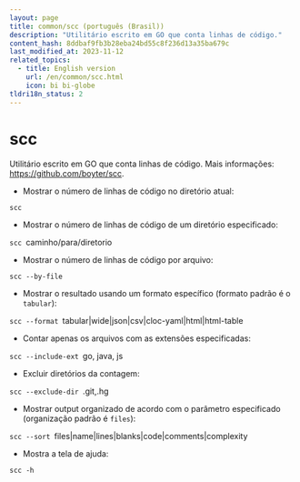 ```yaml
---
layout: page
title: common/scc (português (Brasil))
description: "Utilitário escrito em GO que conta linhas de código."
content_hash: 8ddbaf9fb3b28eba24bd55c8f236d13a35ba679c
last_modified_at: 2023-11-12
related_topics:
  - title: English version
    url: /en/common/scc.html
    icon: bi bi-globe
tldri18n_status: 2
---
```

# scc

Utilitário escrito em GO que conta linhas de código.
Mais informações: <https://github.com/boyter/scc>.

- Mostrar o número de linhas de código no diretório atual:

`scc`

- Mostrar o número de linhas de código de um diretório especificado:

`scc `<span class="tldr-var badge badge-pill bg-dark-lm bg-white-dm text-white-lm text-dark-dm font-weight-bold">caminho/para/diretorio</span>

- Mostrar o número de linhas de código por arquivo:

`scc --by-file`

- Mostrar o resultado usando um formato específico (formato padrão é o `tabular`):

`scc --format `<span class="tldr-var badge badge-pill bg-dark-lm bg-white-dm text-white-lm text-dark-dm font-weight-bold">tabular|wide|json|csv|cloc-yaml|html|html-table</span>

- Contar apenas os arquivos com as extensões especificadas:

`scc --include-ext `<span class="tldr-var badge badge-pill bg-dark-lm bg-white-dm text-white-lm text-dark-dm font-weight-bold">go, java, js</span>

- Excluir diretórios da contagem:

`scc --exclude-dir `<span class="tldr-var badge badge-pill bg-dark-lm bg-white-dm text-white-lm text-dark-dm font-weight-bold">.git,.hg</span>

- Mostrar output organizado de acordo com o parâmetro especificado (organização padrão é `files`):

`scc --sort `<span class="tldr-var badge badge-pill bg-dark-lm bg-white-dm text-white-lm text-dark-dm font-weight-bold">files|name|lines|blanks|code|comments|complexity</span>

- Mostra a tela de ajuda:

`scc -h`
